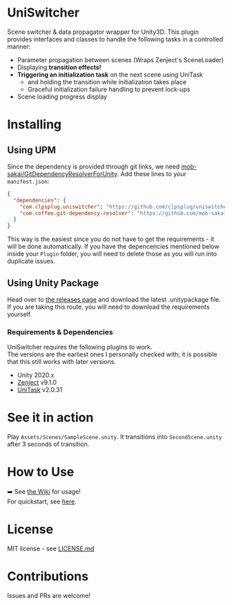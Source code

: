 # UniSwitcher

Scene switcher &amp; data propagator wrapper for Unity3D. This plugin provides interfaces and classes to handle the following tasks in a controlled manner:
* Parameter propagation between scenes (Wraps Zenject's SceneLoader)
* Displaying **transition effects!**
* **Triggering an initialization task** on the next scene using UniTask
  * and holding the transition while initialization takes place
  * Graceful initialization failure handling to prevent lock-ups
* Scene loading progress display

# Installing

## Using UPM

Since the dependency is provided through git links, we need [mob-sakai/GitDependencyResolverForUnity]("https://github.com/mob-sakai/GitDependencyResolverForUnity).
Add these lines to your `manifest.json`:
```json
{
  "dependencies": {
    "com.clpsplug.uniswitcher": "https://github.com/clpsplug/uniswitcher.git",
    "com.coffee.git-dependency-resolver": "https://github.com/mob-sakai/GitDependencyResolverForUnity.git"
  }
}
```

This way is the easiest since you do not have to get the requirements - it will be done automatically.
If you have the depencencies mentioned below inside your `Plugin` folder, you will need to delete those as you will run into duplicate issues.

## Using Unity Package

Head over to [the releases page](https://github.com/Clpsplug/UniSwitcher/releases) and download the latest .unitypackage file.  
If you are taking this route, you will need to download the requirements yourself.

### Requirements & Dependencies

UniSwitcher requires the following plugins to work.  
The versions are the earliest ones I personally checked with; it is possible that this still works with later versions.

* Unity 2020.x
* [Zenject](https://github.com/modesttree/Zenject) v9.1.0
* [UniTask](https://github.com/Cysharp/UniTask) v2.0.31

# See it in action

Play `Assets/Scenes/SampleScene.unity`. It transitions into `SecondScene.unity` after 3 seconds of transition.

# How to Use

➡️ See [the Wiki](https://github.com/clpsplug/UniSwitcher/wiki) for usage!  
For quickstart, see [here](https://github.com/Clpsplug/UniSwitcher/wiki/Quickstart).

# License

MIT license - see [LICENSE.md](LICENSE.md)

# Contributions

Issues and PRs are welcome!
